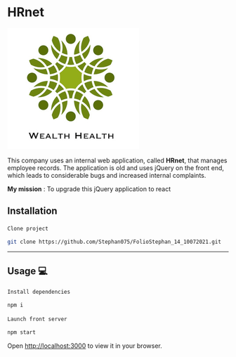 # HRnet

![HRnet](public/HRnet_Logo.jpg)

This company uses an internal web application, called **HRnet**, that manages employee records. The application is old and uses jQuery on the front end, which leads to considerable bugs and increased internal complaints.

**My mission** : To upgrade this jQuery application to react

## Installation

`Clone project`

```bash
git clone https://github.com/Stephan075/FolioStephan_14_10072021.git
```

---

## Usage 💻

`Install dependencies`

```bash
npm i
```

`Launch front server`

```bash
npm start
```

Open [http://localhost:3000](http://localhost:3000) to view it in your browser.
